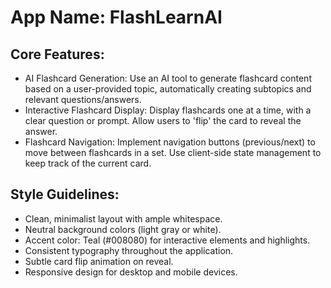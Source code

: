 # **App Name**: FlashLearnAI

## Core Features:

- AI Flashcard Generation: Use an AI tool to generate flashcard content based on a user-provided topic, automatically creating subtopics and relevant questions/answers.
- Interactive Flashcard Display: Display flashcards one at a time, with a clear question or prompt. Allow users to 'flip' the card to reveal the answer.
- Flashcard Navigation: Implement navigation buttons (previous/next) to move between flashcards in a set. Use client-side state management to keep track of the current card.

## Style Guidelines:

- Clean, minimalist layout with ample whitespace.
- Neutral background colors (light gray or white).
- Accent color: Teal (#008080) for interactive elements and highlights.
- Consistent typography throughout the application.
- Subtle card flip animation on reveal.
- Responsive design for desktop and mobile devices.